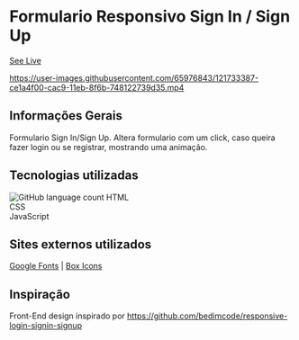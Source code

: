 


# Formulario Responsivo Sign In / Sign Up

<a href="https://carolandrade1.github.io/form-signin-signup/">See Live</a>

https://user-images.githubusercontent.com/65976843/121733387-ce1a4f00-cac9-11eb-8f6b-748122739d35.mp4

## Informações Gerais
Formulario Sign In/Sign Up. Altera formulario com um click, caso queira fazer login ou se registrar, mostrando uma animação.

## Tecnologias utilizadas
<img alt="GitHub language count" src="https://img.shields.io/github/languages/count/carolas1/form-signin-signup">
HTML <br>
CSS <br>
JavaScript

## Sites externos utilizados
<a href="https://fonts.google.com/">Google Fonts</a> | <a href="https://boxicons.com/">Box Icons</a>

## Inspiração
Front-End design inspirado por https://github.com/bedimcode/responsive-login-signin-signup
